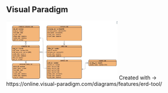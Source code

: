 ## Visual Paradigm
<img src="HR_COMPANY_ERD.jpg" width="300" title="ERD"> 
Created with -> https://online.visual-paradigm.com/diagrams/features/erd-tool/
